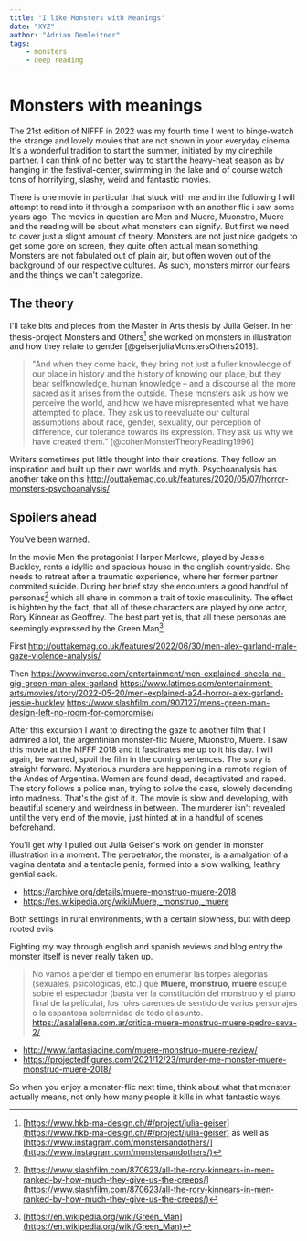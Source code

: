 ```yaml
---
title: "I like Monsters with Meanings"
date: "XYZ"
author: "Adrian Demleitner"
tags:
	- monsters
	- deep reading 
---
```

# Monsters with meanings

The 21st edition of NIFFF in 2022 was my fourth time I went to binge-watch the strange and lovely movies that are not shown in your everyday cinema. It's a wonderful tradition to start the summer, initiated by my cinephile partner. I can think of no better way to start the heavy-heat season as by hanging in the festival-center, swimming in the lake and of course watch tons of horrifying, slashy, weird and fantastic movies.

There is one movie in particular that stuck with me and in the following  I will attempt to read into it through a comparison with an another flic i saw some years ago. The movies in question are Men and Muere, Muonstro, Muere and the reading will be about what monsters can signify. But first we need to cover just a slight amount of theory. Monsters are not just nice gadgets to get some gore on screen, they quite often actual mean something. Monsters are not fabulated out of plain air, but often woven out of the background of our respective cultures. As such, monsters mirror our fears and the things we can't categorize.

## The theory
I'll take bits and pieces from the Master in Arts thesis by Julia Geiser. In her thesis-project Monsters and Others[^1] she worked on monsters in illustration and how they relate to gender [@geiserjuliaMonstersOthers2018].

> "And when they come back, they bring not just a fuller knowledge of our place in history and the history of knowing our place, but they bear selfknowledge, human knowledge – and a discourse all the more sacred as it arises from the outside. These monsters ask us how we perceive the world, and how we have misrepresented what we have attempted to place. They ask us to reevaluate our cultural assumptions about  race, gender, sexuality, our perception of difference, our tolerance towards its expression. They ask us why we have created them.” [@cohenMonsterTheoryReading1996]

Writers sometimes put little thought into their creations. They follow an inspiration and built up their own worlds and myth. Psychoanalysis has another take on this http://outtakemag.co.uk/features/2020/05/07/horror-monsters-psychoanalysis/

## Spoilers ahead
You've been warned.

In the movie Men the protagonist Harper Marlowe, played by Jessie Buckley, rents a idyllic and spacious house in the english countryside. She needs to retreat after a traumatic experience, where her former partner commited suicide. During her brief stay she encounters a good handful of personas[^2] which all share in common a trait of toxic masculinity. The effect is highten by the fact, that all of these characters are played by one actor, Rory Kinnear as Geoffrey. The best part yet is, that all these personas are seemingly expressed by the Green Man[^3] 

First
http://outtakemag.co.uk/features/2022/06/30/men-alex-garland-male-gaze-violence-analysis/

Then
https://www.inverse.com/entertainment/men-explained-sheela-na-gig-green-man-alex-garland
https://www.latimes.com/entertainment-arts/movies/story/2022-05-20/men-explained-a24-horror-alex-garland-jessie-buckley
https://www.slashfilm.com/907127/mens-green-man-design-left-no-room-for-compromise/

After this excursion I want to directing the gaze to another film that I admired a lot, the argentinian monster-flic Muere, Muonstro, Muere. I saw this movie at the NIFFF 2018 and it fascinates me up to it his day. I will again, be warned, spoil the film in the coming sentences. The story is straight forward. Mysterious murders are happening in a remote region of the Andes of Argentina. Women are found dead, decaptivated and raped. The story follows a police man, trying to solve the case, slowely decending into madness. That's the gist of it. The movie is slow and developing, with beautiful scenery and weirdness in between. The murderer isn't revealed until the very end of the movie, just hinted at in a handful of scenes beforehand.

You'll get why I pulled out Julia Geiser's work on gender in monster illustration in a moment. The perpetrator, the monster, is a amalgation of a vagina dentata and a tentacle penis, formed into a slow walking, leathry gential sack.

- https://archive.org/details/muere-monstruo-muere-2018
- https://es.wikipedia.org/wiki/Muere,_monstruo,_muere

Both settings in rural environments, with a certain slowness, but with deep rooted evils

Fighting my way through english and spanish reviews and blog entry the monster itself is never really taken up.

> No vamos a perder el tiempo en enumerar las torpes alegorías (sexuales, psicológicas, etc.) que **Muere, monstruo, muere** escupe sobre el espectador (basta ver la constitución del monstruo y el plano final de la película), los roles carentes de sentido de varios personajes o la espantosa solemnidad de todo el asunto. https://asalallena.com.ar/critica-muere-monstruo-muere-pedro-seva-2/

- http://www.fantasiacine.com/muere-monstruo-muere-review/
- https://projectedfigures.com/2021/12/23/murder-me-monster-muere-monstruo-muere-2018/


So when you enjoy a monster-flic next time, think about what that monster actually means, not only how many people it kills in what fantastic ways.

[^1]: [https://www.hkb-ma-design.ch/#/project/julia-geiser](https://www.hkb-ma-design.ch/#/project/julia-geiser) as well as [https://www.instagram.com/monstersandothers/](https://www.instagram.com/monstersandothers/)
[^2]: [https://www.slashfilm.com/870623/all-the-rory-kinnears-in-men-ranked-by-how-much-they-give-us-the-creeps/](https://www.slashfilm.com/870623/all-the-rory-kinnears-in-men-ranked-by-how-much-they-give-us-the-creeps/)
[^3]: [https://en.wikipedia.org/wiki/Green_Man](https://en.wikipedia.org/wiki/Green_Man)